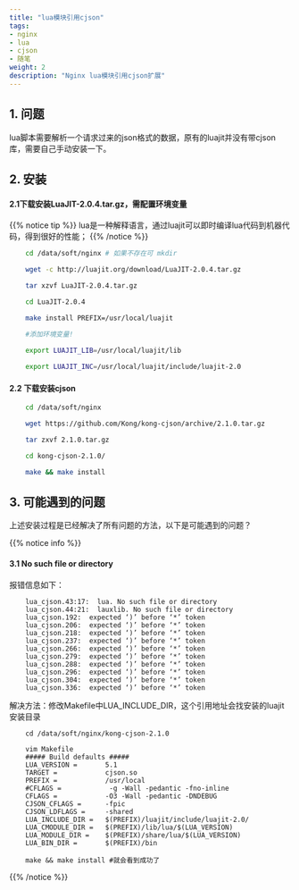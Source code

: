 ```yaml
---
title: "lua模块引用cjson"
tags: 
- nginx
- lua
- cjson
- 随笔
weight: 2
description: "Nginx lua模块引用cjson扩展"
---
```


## 1. 问题
lua脚本需要解析一个请求过来的json格式的数据，原有的luajit并没有带cjson库，需要自己手动安装一下。

## 2. 安装

#### 2.1下载安装LuaJIT-2.0.4.tar.gz，需配置环境变量
{{% notice tip %}}
lua是一种解释语言，通过luajit可以即时编译lua代码到机器代码，得到很好的性能；
{{% /notice %}}
```bash
    cd /data/soft/nginx # 如果不存在可 mkdir

    wget -c http://luajit.org/download/LuaJIT-2.0.4.tar.gz

    tar xzvf LuaJIT-2.0.4.tar.gz

    cd LuaJIT-2.0.4

    make install PREFIX=/usr/local/luajit
    
    #添加环境变量!

    export LUAJIT_LIB=/usr/local/luajit/lib

    export LUAJIT_INC=/usr/local/luajit/include/luajit-2.0
```

#### 2.2 下载安装cjson
```bash
    cd /data/soft/nginx

    wget https://github.com/Kong/kong-cjson/archive/2.1.0.tar.gz

    tar zxvf 2.1.0.tar.gz

    cd kong-cjson-2.1.0/

    make && make install
```

## 3. 可能遇到的问题
上述安装过程是已经解决了所有问题的方法，以下是可能遇到的问题？

{{% notice info %}}
#### 3.1 No such file or directory
报错信息如下：
```text
    lua_cjson.43:17:  lua. No such file or directory
    lua_cjson.44:21:  lauxlib. No such file or directory
    lua_cjson.192:  expected ‘)’ before ‘*’ token
    lua_cjson.206:  expected ‘)’ before ‘*’ token
    lua_cjson.218:  expected ‘)’ before ‘*’ token
    lua_cjson.237:  expected ‘)’ before ‘*’ token
    lua_cjson.266:  expected ‘)’ before ‘*’ token
    lua_cjson.279:  expected ‘)’ before ‘*’ token
    lua_cjson.288:  expected ‘)’ before ‘*’ token
    lua_cjson.296:  expected ‘)’ before ‘*’ token
    lua_cjson.304:  expected ‘)’ before ‘*’ token
    lua_cjson.336:  expected ‘)’ before ‘*’ token
```
解决方法：修改Makefile中LUA_INCLUDE_DIR，这个引用地址会找安装的luajit安装目录
```text
    cd /data/soft/nginx/kong-cjson-2.1.0

    vim Makefile
    ##### Build defaults #####
    LUA_VERSION =       5.1
    TARGET =            cjson.so
    PREFIX =            /usr/local
    #CFLAGS =            -g -Wall -pedantic -fno-inline
    CFLAGS =            -O3 -Wall -pedantic -DNDEBUG
    CJSON_CFLAGS =      -fpic
    CJSON_LDFLAGS =     -shared 
    LUA_INCLUDE_DIR =   $(PREFIX)/luajit/include/luajit-2.0/
    LUA_CMODULE_DIR =   $(PREFIX)/lib/lua/$(LUA_VERSION)
    LUA_MODULE_DIR =    $(PREFIX)/share/lua/$(LUA_VERSION)
    LUA_BIN_DIR =       $(PREFIX)/bin

    make && make install #就会看到成功了
```
{{% /notice %}}